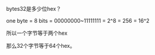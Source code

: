 bytes32是多少位hex？

one byte = 8 bits = 00000000~11111111 = 2^8 = 256 = 16^2

所以一个字节等于两个hex

那么32个字节等于64个hex。
